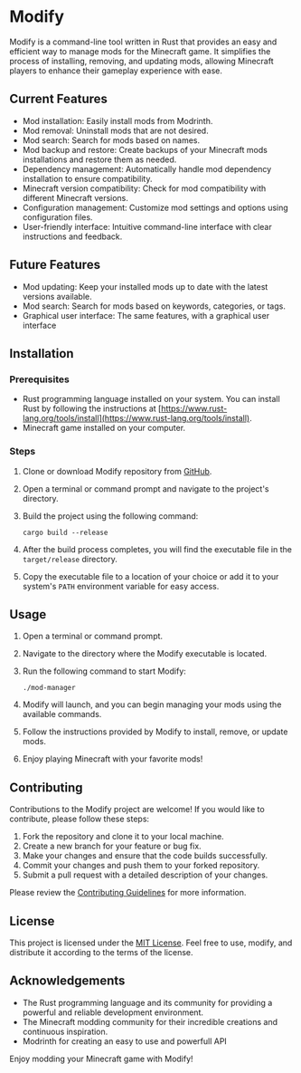 # Modify

Modify is a command-line tool written in Rust that provides an easy and efficient way to manage mods for the Minecraft game. It simplifies the process of installing, removing, and updating mods, allowing Minecraft players to enhance their gameplay experience with ease.

## Current Features

- Mod installation: Easily install mods from Modrinth.
- Mod removal: Uninstall mods that are not desired.
- Mod search: Search for mods based on names.
- Mod backup and restore: Create backups of your Minecraft mods installations and restore them as needed.
- Dependency management: Automatically handle mod dependency installation to ensure compatibility.
- Minecraft version compatibility: Check for mod compatibility with different Minecraft versions.
- Configuration management: Customize mod settings and options using configuration files.
- User-friendly interface: Intuitive command-line interface with clear instructions and feedback.

## Future Features
- Mod updating: Keep your installed mods up to date with the latest versions available.
- Mod search: Search for mods based on keywords, categories, or tags.
- Graphical user interface: The same features, with a graphical user interface

## Installation

### Prerequisites

- Rust programming language installed on your system. You can install Rust by following the instructions at [https://www.rust-lang.org/tools/install](https://www.rust-lang.org/tools/install).
- Minecraft game installed on your computer.

### Steps

1. Clone or download Modify repository from [GitHub](https://github.com/TomNe/mod-manager).
2. Open a terminal or command prompt and navigate to the project's directory.
3. Build the project using the following command:

   ```shell
   cargo build --release
   ```

4. After the build process completes, you will find the executable file in the `target/release` directory.
5. Copy the executable file to a location of your choice or add it to your system's `PATH` environment variable for easy access.

## Usage

1. Open a terminal or command prompt.
2. Navigate to the directory where the Modify executable is located.
3. Run the following command to start Modify:

   ```shell
   ./mod-manager
   ```

4. Modify will launch, and you can begin managing your mods using the available commands.
5. Follow the instructions provided by Modify to install, remove, or update mods.
6. Enjoy playing Minecraft with your favorite mods!

## Contributing

Contributions to the Modify project are welcome! If you would like to contribute, please follow these steps:

1. Fork the repository and clone it to your local machine.
2. Create a new branch for your feature or bug fix.
3. Make your changes and ensure that the code builds successfully.
4. Commit your changes and push them to your forked repository.
5. Submit a pull request with a detailed description of your changes.

Please review the [Contributing Guidelines](CONTRIBUTING.md) for more information.

## License

This project is licensed under the [MIT License](LICENSE). Feel free to use, modify, and distribute it according to the terms of the license.

## Acknowledgements

- The Rust programming language and its community for providing a powerful and reliable development environment.
- The Minecraft modding community for their incredible creations and continuous inspiration.
- Modrinth for creating an easy to use and powerfull API

Enjoy modding your Minecraft game with Modify!
